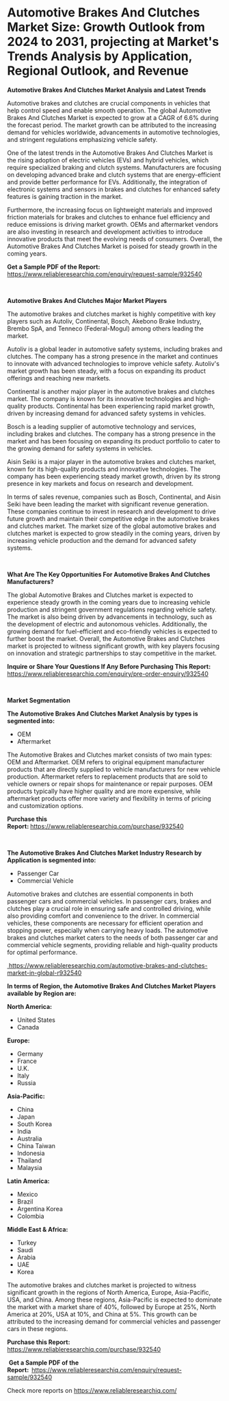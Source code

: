 <p><h1>Automotive Brakes And Clutches Market Size: Growth Outlook from 2024 to 2031, projecting at Market's Trends Analysis by Application, Regional Outlook, and Revenue</h1></p><p><strong>Automotive Brakes And Clutches Market Analysis and Latest Trends</strong></p>
<p><p>Automotive brakes and clutches are crucial components in vehicles that help control speed and enable smooth operation. The global Automotive Brakes And Clutches Market is expected to grow at a CAGR of 6.6% during the forecast period. The market growth can be attributed to the increasing demand for vehicles worldwide, advancements in automotive technologies, and stringent regulations emphasizing vehicle safety. </p><p>One of the latest trends in the Automotive Brakes And Clutches Market is the rising adoption of electric vehicles (EVs) and hybrid vehicles, which require specialized braking and clutch systems. Manufacturers are focusing on developing advanced brake and clutch systems that are energy-efficient and provide better performance for EVs. Additionally, the integration of electronic systems and sensors in brakes and clutches for enhanced safety features is gaining traction in the market.</p><p>Furthermore, the increasing focus on lightweight materials and improved friction materials for brakes and clutches to enhance fuel efficiency and reduce emissions is driving market growth. OEMs and aftermarket vendors are also investing in research and development activities to introduce innovative products that meet the evolving needs of consumers. Overall, the Automotive Brakes And Clutches Market is poised for steady growth in the coming years.</p></p>
<p><strong>Get a Sample PDF of the Report:&nbsp;</strong> <a href="https://www.reliableresearchiq.com/enquiry/request-sample/932540">https://www.reliableresearchiq.com/enquiry/request-sample/932540</a></p>
<p>&nbsp;</p>
<p><strong>Automotive Brakes And Clutches Major Market Players</strong></p>
<p><p>The automotive brakes and clutches market is highly competitive with key players such as Autoliv, Continental, Bosch, Akebono Brake Industry, Brembo SpA, and Tenneco (Federal-Mogul) among others leading the market.</p><p>Autoliv is a global leader in automotive safety systems, including brakes and clutches. The company has a strong presence in the market and continues to innovate with advanced technologies to improve vehicle safety. Autoliv's market growth has been steady, with a focus on expanding its product offerings and reaching new markets.</p><p>Continental is another major player in the automotive brakes and clutches market. The company is known for its innovative technologies and high-quality products. Continental has been experiencing rapid market growth, driven by increasing demand for advanced safety systems in vehicles.</p><p>Bosch is a leading supplier of automotive technology and services, including brakes and clutches. The company has a strong presence in the market and has been focusing on expanding its product portfolio to cater to the growing demand for safety systems in vehicles.</p><p>Aisin Seiki is a major player in the automotive brakes and clutches market, known for its high-quality products and innovative technologies. The company has been experiencing steady market growth, driven by its strong presence in key markets and focus on research and development.</p><p>In terms of sales revenue, companies such as Bosch, Continental, and Aisin Seiki have been leading the market with significant revenue generation. These companies continue to invest in research and development to drive future growth and maintain their competitive edge in the automotive brakes and clutches market. The market size of the global automotive brakes and clutches market is expected to grow steadily in the coming years, driven by increasing vehicle production and the demand for advanced safety systems.</p></p>
<p>&nbsp;</p>
<p><strong>What Are The Key Opportunities For Automotive Brakes And Clutches Manufacturers?</strong></p>
<p><p>The global Automotive Brakes and Clutches market is expected to experience steady growth in the coming years due to increasing vehicle production and stringent government regulations regarding vehicle safety. The market is also being driven by advancements in technology, such as the development of electric and autonomous vehicles. Additionally, the growing demand for fuel-efficient and eco-friendly vehicles is expected to further boost the market. Overall, the Automotive Brakes and Clutches market is projected to witness significant growth, with key players focusing on innovation and strategic partnerships to stay competitive in the market.</p></p>
<p><strong>Inquire or Share Your Questions If Any Before Purchasing This Report:</strong> <a href="https://www.reliableresearchiq.com/enquiry/pre-order-enquiry/932540">https://www.reliableresearchiq.com/enquiry/pre-order-enquiry/932540</a></p>
<p>&nbsp;</p>
<p><strong>Market Segmentation</strong></p>
<p><strong>The Automotive Brakes And Clutches Market Analysis by types is segmented into:</strong></p>
<p><ul><li>OEM</li><li>Aftermarket</li></ul></p>
<p><p>The Automotive Brakes and Clutches market consists of two main types: OEM and Aftermarket. OEM refers to original equipment manufacturer products that are directly supplied to vehicle manufacturers for new vehicle production. Aftermarket refers to replacement products that are sold to vehicle owners or repair shops for maintenance or repair purposes. OEM products typically have higher quality and are more expensive, while aftermarket products offer more variety and flexibility in terms of pricing and customization options.</p></p>
<p><strong>Purchase this Report:&nbsp;</strong><a href="https://www.reliableresearchiq.com/purchase/932540">https://www.reliableresearchiq.com/purchase/932540</a></p>
<p>&nbsp;</p>
<p><strong>The Automotive Brakes And Clutches Market Industry Research by Application is segmented into:</strong></p>
<p><ul><li>Passenger Car</li><li>Commercial Vehicle</li></ul></p>
<p><p>Automotive brakes and clutches are essential components in both passenger cars and commercial vehicles. In passenger cars, brakes and clutches play a crucial role in ensuring safe and controlled driving, while also providing comfort and convenience to the driver. In commercial vehicles, these components are necessary for efficient operation and stopping power, especially when carrying heavy loads. The automotive brakes and clutches market caters to the needs of both passenger car and commercial vehicle segments, providing reliable and high-quality products for optimal performance.</p></p>
<p><a href="https://www.reliableresearchiq.com/automotive-brakes-and-clutches-market-in-global-r932540">&nbsp;https://www.reliableresearchiq.com/automotive-brakes-and-clutches-market-in-global-r932540</a></p>
<p><strong>In terms of Region, the Automotive Brakes And Clutches Market Players available by Region are:</strong></p>
<p>
    <p> <strong> North America: </strong>
        <ul>
            <li>United States</li>
            <li>Canada</li>
        </ul>
        </p> 
    <p> <strong> Europe: </strong>
        <ul>
            <li>Germany</li>
            <li>France</li>
            <li>U.K.</li>
            <li>Italy</li>
            <li>Russia</li>
        </ul>
        </p> 
    <p> <strong> Asia-Pacific: </strong>
        <ul>
            <li>China</li>
            <li>Japan</li>
            <li>South Korea</li>
            <li>India</li>
            <li>Australia</li>
            <li>China Taiwan</li>
            <li>Indonesia</li>
            <li>Thailand</li>
            <li>Malaysia</li>
        </ul>
        </p> 
    <p> <strong> Latin America: </strong>
        <ul>
            <li>Mexico</li>
            <li>Brazil</li>
            <li>Argentina Korea</li>
            <li>Colombia</li>
        </ul>
        </p> 
    <p> <strong> Middle East & Africa: </strong>
        <ul>
            <li>Turkey</li>
            <li>Saudi</li>
            <li>Arabia</li>
            <li>UAE</li>
            <li>Korea</li>
        </ul>
    </p>
    </p>
<p><p>The automotive brakes and clutches market is projected to witness significant growth in the regions of North America, Europe, Asia-Pacific, USA, and China. Among these regions, Asia-Pacific is expected to dominate the market with a market share of 40%, followed by Europe at 25%, North America at 20%, USA at 10%, and China at 5%. This growth can be attributed to the increasing demand for commercial vehicles and passenger cars in these regions.</p></p>
<p><strong>Purchase this Report: </strong><a href="https://www.reliableresearchiq.com/purchase/932540">https://www.reliableresearchiq.com/purchase/932540</a></p>
<p>&nbsp;<strong>Get a Sample PDF of the Report:&nbsp;&nbsp;</strong><a href="https://www.reliableresearchiq.com/enquiry/request-sample/932540">https://www.reliableresearchiq.com/enquiry/request-sample/932540</a></p>
<p><strong></strong></p>
<p>Check more reports on <a href="https://www.reliableresearchiq.com/">https://www.reliableresearchiq.com/</a></p>